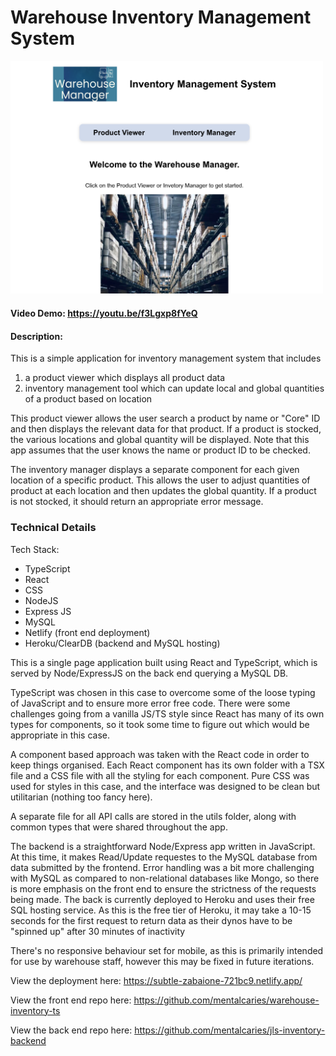 # Warehouse Inventory Management System

<img
  src="./src/images/preview.png"
  alt="Alt text"
  title="Optional title"
  style="display: inline-block; margin: 0 auto; max-width: 500px">

#### Video Demo:  https://youtu.be/f3Lgxp8fYeQ
#### Description:

This is a simple application for inventory management system that includes
1. a product viewer which displays all product data
2. inventory management tool which can update  local and global quantities of a product based on location

This product viewer allows the user search a product by name or "Core" ID and then displays the relevant data for that product. If a product is stocked, the various locations and global quantity will be displayed.
Note that this app assumes that the user knows the name or product ID to be checked.

The inventory manager displays a separate component for each given location of a specific product. This allows the user to adjust quantities of product at each location and then updates the global quantity. If a product is not stocked, it should return an appropriate error message.

### Technical Details

Tech Stack:
- TypeScript
- React
- CSS
- NodeJS
- Express JS
- MySQL
- Netlify (front end deployment)
- Heroku/ClearDB (backend and MySQL hosting)

This is a single page application built using React and TypeScript, which is served by Node/ExpressJS on the back end querying a MySQL DB.

TypeScript was chosen in this case to overcome some of the loose typing of JavaScript and to ensure more error free code. There were some challenges going from a vanilla JS/TS style since React has many of its own types for components, so it took some time to figure out which would be appropriate in this case.

A component based approach was taken with the React code in order to keep things organised. Each React component has its own folder with a TSX file and a CSS file with all the styling for each component. Pure CSS was used for styles in this case, and the interface was designed to be clean but utilitarian (nothing too fancy here).

A separate file for all API calls are stored in the utils folder, along with common types that were shared throughout the app.

The backend is a straightforward Node/Express app written in JavaScript. At this time, it makes Read/Update requestes to the MySQL database from data submitted by the frontend. Error handling was a bit more challenging with MySQL as compared to non-relational databases like Mongo, so there is more emphasis on the front end to ensure the strictness of the requests being made. The back is currently deployed to Heroku and uses their free SQL hosting service. As this is the free tier of Heroku, it may take a 10-15 seconds for the first request to return data as their dynos have to be "spinned up" after 30 minutes of inactivity

There's no responsive behaviour set for mobile, as this is primarily intended for use by warehouse staff, however this may be fixed in future iterations.

View the deployment here: https://subtle-zabaione-721bc9.netlify.app/

View the front end repo here: https://github.com/mentalcaries/warehouse-inventory-ts

View the back end repo here: https://github.com/mentalcaries/jls-inventory-backend
